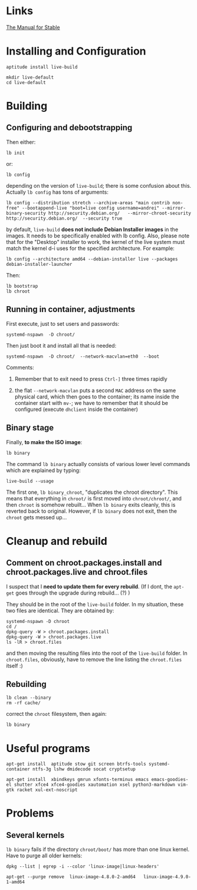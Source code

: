 # Links

[The Manual for Stable](http://live.debian.net/manual/stable/html/live-manual.en.html)

# Installing and Configuration

    aptitude install live-build

    mkdir live-default
    cd live-default

# Building

## Configuring and debootstrapping

Then either:

    lb init

or:

    lb config

depending on the version of `live-build`; there is some confusion about this. Actually `lb config` has tons of arguments:

    lb config --distribution stretch --archive-areas "main contrib non-free" --bootappend-live "boot=live config username=andrei" --mirror-binary-security http://security.debian.org/   --mirror-chroot-security http://security.debian.org/  --security true

by default, `live-build` __does not include Debian Installer images__ in the images. 
It needs to be specifically enabled with lb config. Also, please note that for the "Desktop" installer to work, 
the kernel of the live system must match the kernel d-i uses for the specified architecture. For example:

    lb config --architecture amd64 --debian-installer live --packages debian-installer-launcher

Then:

    lb bootstrap
    lb chroot

## Running in container, adjustments

First execute, just to set users and passwords:

    systemd-nspawn  -D chroot/

Then just boot it and install all that is needed:

    systemd-nspawn  -D chroot/  --network-macvlan=eth0  --boot

Comments:

1. Remember that to exit need to press `Ctrl-]` three times rapidly

2. the flat `--network-macvlan` puts a second `MAC` address on the same physical card, which then goes to the container; its name inside the container start with `mv-`; we have to remember that it should be configured (execute `dhclient` inside the container)

## Binary stage

Finally, __to make the ISO image__:

    lb binary

The command `lb binary` actually consists of various lower level commands which are explained by typing:

    live-build --usage

The first one, `lb binary_chroot`, "duplicates  the  chroot  directory". This means that everything in `chroot/` is first moved into `chroot/chroot/`, and
then `chroot` is somehow rebuilt... When `lb binary` exits cleanly, this is reverted back to original. However, if `lb binary` does not exit, then
the `chroot` gets messed up...

# Cleanup and rebuild

## Comment on chroot.packages.install and chroot.packages.live and chroot.files

I suspect that I __need to update them for every rebuild__. 
(If I dont, the `apt-get` goes through the upgrade during rebuild... (?) )

They should be in the root of the `live-build` folder.
In my situation, these two files are identical. They are obtained by:

    systemd-nspawn -D chroot
    cd /
    dpkg-query -W > chroot.packages.install
    dpkg-query -W > chroot.packages.live
    ls -lR > chroot.files

and then moving the resulting files into the root of the `live-build` folder. In `chroot.files`, obviously, have to remove the line listing the `chroot.files` itself :)

## Rebuilding

    lb clean --binary
    rm -rf cache/ 

correct the `chroot` filesystem, then again: 

    lb binary


# Useful programs

    apt-get install  aptitude stow git screen btrfs-tools systemd-container ntfs-3g lshw dmidecode socat cryptsetup

    apt-get install  xbindkeys gmrun xfonts-terminus emacs emacs-goodies-el shutter xfce4 xfce4-goodies xautomation xsel python3-markdown vim-gtk racket xul-ext-noscript

# Problems

## Several kernels

`lb binary` fails if the directory `chroot/boot/` has more than one linux kernel. Have to purge all older kernels:

    dpkg --list | egrep -i --color 'linux-image|linux-headers'

    apt-get --purge remove  linux-image-4.8.0-2-amd64   linux-image-4.9.0-1-amd64

